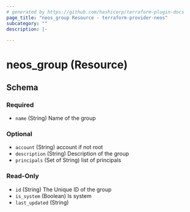```yaml
---
# generated by https://github.com/hashicorp/terraform-plugin-docs
page_title: "neos_group Resource - terraform-provider-neos"
subcategory: ""
description: |-
  
---
```


# neos_group (Resource)





<!-- schema generated by tfplugindocs -->
## Schema

### Required

- `name` (String) Name of the group

### Optional

- `account` (String) account if not root
- `description` (String) Description of the group
- `principals` (Set of String) list of principals

### Read-Only

- `id` (String) The Unique ID of the group
- `is_system` (Boolean) Is system
- `last_updated` (String)
